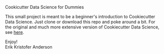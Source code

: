 Cookicutter Data Science for Dummies

This small project is meant to be a beginner's introduction to Cookiecutter Data Science.
Just clone or download this repo and poke around a bit. 
For the original and much more extensive version of Cookiecutter Data Science, see [here](https://drivendata.github.io/cookiecutter-data-science/).

Enjoy!    
Erik Kristofer Anderson
